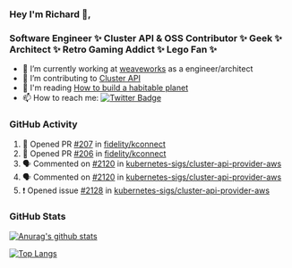 ### Hey I'm Richard 👋, 

<h3 align="left">Software Engineer ✨ Cluster API & OSS Contributor ✨ Geek ✨ Architect ✨ Retro Gaming Addict ✨ Lego Fan ✨</h3>

- 🔭 I’m currently working at [weaveworks](https://github.com/weaveworks) as a engineer/architect
- 👯 I’m contributing to [Cluster API](https://github.com/kubernetes-sigs/cluster-api-provider-aws/pulls?q=is%3Aissue+is%3Apr+author%3Arichardcase+)
- 💬 I'm reading [How to build a habitable planet](https://www.amazon.co.uk/How-Build-Habitable-Planet-Humankind/dp/0691140065)
- 📫 How to reach me: [![Twitter Badge](https://img.shields.io/badge/-@fruit_case-00acee?style=flat&logo=Twitter&logoColor=white)](https://twitter.com/intent/follow?screen_name=fruit_case "Follow on Twitter")

### GitHub Activity 

<!--START_SECTION:activity-->
1. 💪 Opened PR [#207](https://github.com/fidelity/kconnect/pull/207) in [fidelity/kconnect](https://github.com/fidelity/kconnect)
2. 💪 Opened PR [#206](https://github.com/fidelity/kconnect/pull/206) in [fidelity/kconnect](https://github.com/fidelity/kconnect)
3. 🗣 Commented on [#2120](https://github.com/kubernetes-sigs/cluster-api-provider-aws/issues/2120) in [kubernetes-sigs/cluster-api-provider-aws](https://github.com/kubernetes-sigs/cluster-api-provider-aws)
4. 🗣 Commented on [#2120](https://github.com/kubernetes-sigs/cluster-api-provider-aws/issues/2120) in [kubernetes-sigs/cluster-api-provider-aws](https://github.com/kubernetes-sigs/cluster-api-provider-aws)
5. ❗️ Opened issue [#2128](https://github.com/kubernetes-sigs/cluster-api-provider-aws/issues/2128) in [kubernetes-sigs/cluster-api-provider-aws](https://github.com/kubernetes-sigs/cluster-api-provider-aws)
<!--END_SECTION:activity-->

### GitHub Stats

[![Anurag's github stats](https://github-readme-stats.vercel.app/api?username=richardcase&count_private=true&show_icons=true)](https://github.com/anuraghazra/github-readme-stats)

[![Top Langs](https://github-readme-stats.vercel.app/api/top-langs/?username=richardcase&hide=html&layout=compact)](https://github.com/anuraghazra/github-readme-stats)

